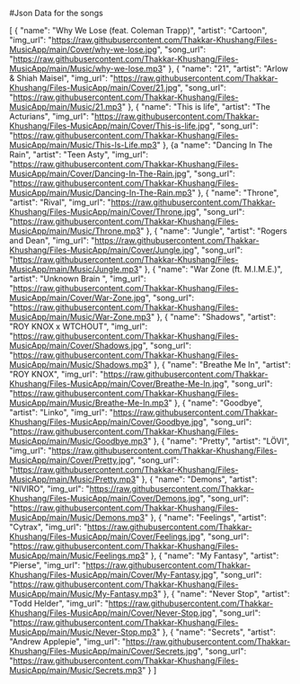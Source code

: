 #Json Data for the songs

[
{
"name": "Why We Lose (feat. Coleman Trapp)",
"artist": "Cartoon",
"img_url": "https://raw.githubusercontent.com/Thakkar-Khushang/Files-MusicApp/main/Cover/why-we-lose.jpg",
"song_url": "https://raw.githubusercontent.com/Thakkar-Khushang/Files-MusicApp/main/Music/why-we-lose.mp3"
},
{
"name": "21",
"artist": "Arlow & Shiah Maisel",
"img_url": "https://raw.githubusercontent.com/Thakkar-Khushang/Files-MusicApp/main/Cover/21.jpg",
"song_url": "https://raw.githubusercontent.com/Thakkar-Khushang/Files-MusicApp/main/Music/21.mp3"
},
{
"name": "This is life",
"artist": "The Acturians",
"img_url": "https://raw.githubusercontent.com/Thakkar-Khushang/Files-MusicApp/main/Cover/This-is-life.jpg",
"song_url": "https://raw.githubusercontent.com/Thakkar-Khushang/Files-MusicApp/main/Music/This-Is-Life.mp3"
},
{a
"name": "Dancing In The Rain",
"artist": "Teen Asty",
"img_url": "https://raw.githubusercontent.com/Thakkar-Khushang/Files-MusicApp/main/Cover/Dancing-In-The-Rain.jpg",
"song_url": "https://raw.githubusercontent.com/Thakkar-Khushang/Files-MusicApp/main/Music/Dancing-In-The-Rain.mp3"
},
{
"name": "Throne",
"artist": "Rival",
"img_url": "https://raw.githubusercontent.com/Thakkar-Khushang/Files-MusicApp/main/Cover/Throne.jpg",
"song_url": "https://raw.githubusercontent.com/Thakkar-Khushang/Files-MusicApp/main/Music/Throne.mp3"
},
{
"name": "Jungle",
"artist": "Rogers and Dean",
"img_url": "https://raw.githubusercontent.com/Thakkar-Khushang/Files-MusicApp/main/Cover/Jungle.jpg",
"song_url": "https://raw.githubusercontent.com/Thakkar-Khushang/Files-MusicApp/main/Music/Jungle.mp3"
},
{
"name": "War Zone (ft. M.I.M.E.)",
"artist": "Unknown Brain ",
"img_url": "https://raw.githubusercontent.com/Thakkar-Khushang/Files-MusicApp/main/Cover/War-Zone.jpg",
"song_url": "https://raw.githubusercontent.com/Thakkar-Khushang/Files-MusicApp/main/Music/War-Zone.mp3"
},
{
"name": "Shadows",
"artist": "ROY KNOX x WTCHOUT",
"img_url": "https://raw.githubusercontent.com/Thakkar-Khushang/Files-MusicApp/main/Cover/Shadows.jpg",
"song_url": "https://raw.githubusercontent.com/Thakkar-Khushang/Files-MusicApp/main/Music/Shadows.mp3"
},
{
"name": "Breathe Me In",
"artist": "ROY KNOX",
"img_url": "https://raw.githubusercontent.com/Thakkar-Khushang/Files-MusicApp/main/Cover/Breathe-Me-In.jpg",
"song_url": "https://raw.githubusercontent.com/Thakkar-Khushang/Files-MusicApp/main/Music/Breathe-Me-In.mp3"
},
{
"name": "Goodbye",
"artist": "Linko",
"img_url": "https://raw.githubusercontent.com/Thakkar-Khushang/Files-MusicApp/main/Cover/Goodbye.jpg",
"song_url": "https://raw.githubusercontent.com/Thakkar-Khushang/Files-MusicApp/main/Music/Goodbye.mp3"
},
{
"name": "Pretty",
"artist": "LÖVI",
"img_url": "https://raw.githubusercontent.com/Thakkar-Khushang/Files-MusicApp/main/Cover/Pretty.jpg",
"song_url": "https://raw.githubusercontent.com/Thakkar-Khushang/Files-MusicApp/main/Music/Pretty.mp3"
},
{
"name": "Demons",
"artist": "NIVIRO",
"img_url": "https://raw.githubusercontent.com/Thakkar-Khushang/Files-MusicApp/main/Cover/Demons.jpg",
"song_url": "https://raw.githubusercontent.com/Thakkar-Khushang/Files-MusicApp/main/Music/Demons.mp3"
},
{
"name": "Feelings",
"artist": "Cytrax",
"img_url": "https://raw.githubusercontent.com/Thakkar-Khushang/Files-MusicApp/main/Cover/Feelings.jpg",
"song_url": "https://raw.githubusercontent.com/Thakkar-Khushang/Files-MusicApp/main/Music/Feelings.mp3"
},
{
"name": "My Fantasy",
"artist": "Pierse",
"img_url": "https://raw.githubusercontent.com/Thakkar-Khushang/Files-MusicApp/main/Cover/My-Fantasy.jpg",
"song_url": "https://raw.githubusercontent.com/Thakkar-Khushang/Files-MusicApp/main/Music/My-Fantasy.mp3"
},
{
"name": "Never Stop",
"artist": "Todd Helder",
"img_url": "https://raw.githubusercontent.com/Thakkar-Khushang/Files-MusicApp/main/Cover/Never-Stop.jpg",
"song_url": "https://raw.githubusercontent.com/Thakkar-Khushang/Files-MusicApp/main/Music/Never-Stop.mp3"
},
{
"name": "Secrets",
"artist": "Andrew Applepie",
"img_url": "https://raw.githubusercontent.com/Thakkar-Khushang/Files-MusicApp/main/Cover/Secrets.jpg",
"song_url": "https://raw.githubusercontent.com/Thakkar-Khushang/Files-MusicApp/main/Music/Secrets.mp3"
}
]
